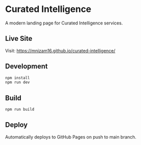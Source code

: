 # Curated Intelligence

A modern landing page for Curated Intelligence services.

## Live Site

Visit: https://mnizam16.github.io/curated-intelligence/

## Development

```bash
npm install
npm run dev
```

## Build

```bash
npm run build
```

## Deploy

Automatically deploys to GitHub Pages on push to main branch.
